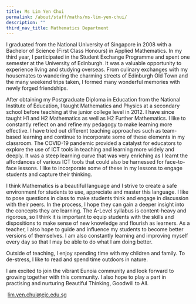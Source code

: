 ```yaml
---
title: Ms Lim Yen Chui
permalink: /about/staff/maths/ms-lim-yen-chui/
description: ""
third_nav_title: Mathematics Department
---
```



I graduated from the National University of Singapore in 2008 with a Bachelor of Science (First Class Honours) in Applied Mathematics. In my third year, I participated in the Student Exchange Programme and spent one semester at the University of Edinburgh. It was a valuable opportunity to experience living and studying overseas. From culinary exchanges with my housemates to wandering the charming streets of Edinburgh Old Town and the many weekend trips taken, I formed many wonderful memories with newly forged friendships.

After obtaining my Postgraduate Diploma in Education from the National Institute of Education, I taught Mathematics and Physics at a secondary school before teaching at the junior college level in 2012. I have since taught H1 and H2 Mathematics as well as H2 Further Mathematics. I like to constantly reflect on and refine my pedagogy to make learning more effective. I have tried out different teaching approaches such as team-based learning and continue to incorporate some of these elements in my classroom. The COVID-19 pandemic provided a catalyst for educators to explore the use of ICT tools in teaching and learning more widely and deeply. It was a steep learning curve that was very enriching as I learnt the affordances of various ICT tools that could also be harnessed for face-to-face lessons. I like to incorporate some of these in my lessons to engage students and capture their thinking.

I think Mathematics is a beautiful language and I strive to create a safe environment for students to use, appreciate and master this language. I like to pose questions in class to make students think and engage in discussion with their peers. In the process, I hope they can gain a deeper insight into the concepts they are learning. The A-Level syllabus is content-heavy and rigorous, so I think it is important to equip students with the skills and dispositions to make sense of new knowledge and flourish as learners. As a teacher, I also hope to guide and influence my students to become better versions of themselves. I am also constantly learning and improving myself every day so that I may be able to do what I am doing better.

Outside of teaching, I enjoy spending time with my children and family. To de-stress, I like to read and spend time outdoors in nature.

I am excited to join the vibrant Eunoia community and look forward to growing together with this community. I also hope to play a part in practising and nurturing Beautiful Thinking, Goodwill to All.

 [lim.yen.chui@ejc.edu.sg](mailto:lim.yen.chui@ejc.edu.sg)